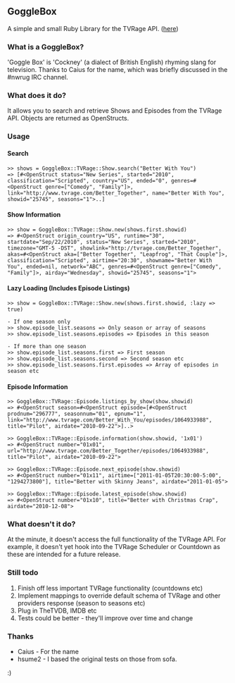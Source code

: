 ## GoggleBox
A simple and small Ruby Library for the TVRage API. ([here](http://services.tvrage.com/index.php?page=public))

### What is a GoggleBox?
'Goggle Box' is 'Cockney' (a dialect of British English) rhyming slang for television. Thanks to Caius for the name, which was briefly discussed in the #nwrug IRC channel.

### What does it do?
It allows you to search and retrieve Shows and Episodes from the TVRage API. Objects are returned as OpenStructs.

### Usage

#### Search
    >> shows = GoggleBox::TVRage::Show.search("Better With You")
    => [#<OpenStruct status="New Series", started="2010", classification="Scripted", country="US", ended="0", genres=#<OpenStruct genre=["Comedy", "Family"]>, link="http://www.tvrage.com/Better_Together", name="Better With You", showid="25745", seasons="1">..]
    
#### Show Information
    >> show = GoggleBox::TVRage::Show.new(shows.first.showid)
    => #<OpenStruct origin_country="US", runtime="30", startdate="Sep/22/2010", status="New Series", started="2010", timezone="GMT-5 -DST", showlink="http://tvrage.com/Better_Together", akas=#<OpenStruct aka=["Better Together", "Leapfrog", "That Couple"]>, classification="Scripted", airtime="20:30", showname="Better With You", ended=nil, network="ABC", genres=#<OpenStruct genre=["Comedy", "Family"]>, airday="Wednesday", showid="25745", seasons="1">
    
#### Lazy Loading (Includes Episode Listings)
    >> show = GoggleBox::TVRage::Show.new(shows.first.showid, :lazy => true)
    
    - If one season only
    >> show.episode_list.seasons => Only season or array of seasons
    >> show.episode_list.seasons.episodes => Episodes in this season
    
    - If more than one season
    >> show.episode_list.seasons.first => First season
    >> show.episode_list.seasons.second => Second season etc
    >> show.episode_list.seasons.first.episodes => Array of episodes in season etc
    
#### Episode Information
    >> GoggleBox::TVRage::Episode.listings_by_show(show.showid)
    => #<OpenStruct season=#<OpenStruct episode=[#<OpenStruct prodnum="296777", seasonnum="01", epnum="1", link="http://www.tvrage.com/Better_With_You/episodes/1064933988", title="Pilot", airdate="2010-09-22">]..>
      
    >> GoggleBox::TVRage::Episode.information(show.showid, '1x01')
    => #<OpenStruct number="01x01", url="http://www.tvrage.com/Better_Together/episodes/1064933988", title="Pilot", airdate="2010-09-22">
      
    >> GoggleBox::TVRage::Episode.next_episode(show.showid)
    => #<OpenStruct number="01x11", airtime=["2011-01-05T20:30:00-5:00", "1294273800"], title="Better with Skinny Jeans", airdate="2011-01-05">
      
    >> GoggleBox::TVRage::Episode.latest_episode(show.showid)
    => #<OpenStruct number="01x10", title="Better with Christmas Crap", airdate="2010-12-08">
    
### What doesn't it do?
At the minute, it doesn't access the full functionality of the TVRage API. For example, it doesn't yet hook into the TVRage Scheduler or Countdown
as these are intended for a future release.

### Still todo
1. Finish off less important TVRage functionality (countdowns etc)
2. Implement mappings to override default schema of TVRage and other providers response (season to seasons etc)
3. Plug in TheTVDB, IMDB etc
4. Tests could be better - they'll improve over time and change

### Thanks
* Caius - For the name
* hsume2 - I based the original tests on those from sofa.

:)
